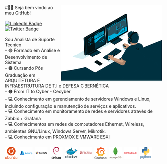 
<img src = "banner.gif" width = "325px" align = "right">
#✌🏻 Seja bem vindo ao meu GitHub!

  <div id="badges">
  <br>
  <a href = "https://www.linkedin.com/in/leonardo-de-aquino-8133b3207/">
    <img src="https://img.shields.io/badge/LinkedIn-blue?style=for-the-badge&logo=linkedin&logoColor=white" alt="LinkedIn Badge"/>
  </a>
  <a href = "https://github.com/LeoAquino54">
  <img src="https://img.shields.io/badge/Twitter-blue?style=for-the-badge&logo=twitter&logoColor=white" alt="Twitter Badge"/>
    </a>
</div>
<br>
Sou Analista de Suporte Técnico
<br>
- 🟢 Formado em Analise e Desenvolvimento de Sistema
<br>
- 🟠 Cursando Pós Graduação em ARQUITETURA E INFRAESTRUTURA DE T.I  e DEFESA CIBERNÉTICA
<br>
- 🟠 From IT to Cyber - Cecyber
<br>
- 💻 Conhecimento em gerenciamento de servidores Windows e Linux, incluindo configuração e manutenção de serviços e aplicativos.
<br>
- 💻 Conhecimento em monitoramento de redes e servidores através de Zabbix + Grafana
<br>
- 💻 Conhecimentos em redes de computadores Ethernet, Wireless, ambientes GNU/Linux, Windows Server, Mikrotik.
<br>
- 💻 Conhecimento em PROXMOX E VMWARE ESXI
<br>
<div>
<br>
  <img src="https://github.com/devicons/devicon/blob/master/icons/ubuntu/ubuntu-plain-wordmark.svg" title="React" alt="React" width="40" height="40"/>&nbsp;
  <img src="https://github.com/devicons/devicon/blob/master/icons/azure/azure-original-wordmark.svg" title="HTML5" alt="HTML" width="40" height="40"/>&nbsp;
  <img src="https://github.com/devicons/devicon/blob/master/icons/centos/centos-original-wordmark.svg" title="JavaScript" alt="JavaScript" width="40" height="40"/>&nbsp;
  <img src="https://github.com/devicons/devicon/blob/master/icons/debian/debian-original-wordmark.svg" title="canva" alt="canva" width="40" height="40"/>&nbsp;
  <img src="https://github.com/devicons/devicon/blob/master/icons/docker/docker-original-wordmark.svg" title="photoshop" alt="canva" width="40" height="40"/>&nbsp;
  <img src="https://github.com/devicons/devicon/blob/master/icons/filezilla/filezilla-plain-wordmark.svg" title="Illustrator alt="canva" width="40" height="40"/>&nbsp;
  <img src="https://github.com/devicons/devicon/blob/master/icons/grafana/grafana-original-wordmark.svg" title="Illustrator alt="canva" width="40" height="40"/>&nbsp;
  <img src="https://github.com/devicons/devicon/blob/master/icons/mongodb/mongodb-original-wordmark.svg" title="Illustrator alt="canva" width="40" height="40"/>&nbsp;
  <img src="https://github.com/devicons/devicon/blob/master/icons/oracle/oracle-original.svg" title="Illustrator alt="canva" width="40" height="40"/>&nbsp;
  <img src="https://github.com/devicons/devicon/blob/master/icons/python/python-original-wordmark.svg" title="Illustrator alt="canva" width="40" height="40"/>&nbsp;


</div>




